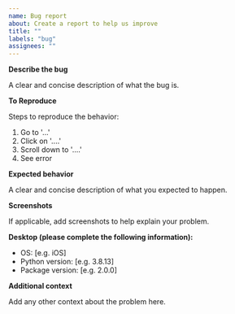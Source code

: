 ```yaml
---
name: Bug report
about: Create a report to help us improve
title: ""
labels: "bug"
assignees: ""
---
```


**Describe the bug**

A clear and concise description of what the bug is.

**To Reproduce**

Steps to reproduce the behavior:

1. Go to '...'
2. Click on '....'
3. Scroll down to '....'
4. See error

**Expected behavior**

A clear and concise description of what you expected to happen.

**Screenshots**

If applicable, add screenshots to help explain your problem.

**Desktop (please complete the following information):**

-   OS: [e.g. iOS]
-   Python version: [e.g. 3.8.13]
-   Package version: [e.g. 2.0.0]

**Additional context**

Add any other context about the problem here.
